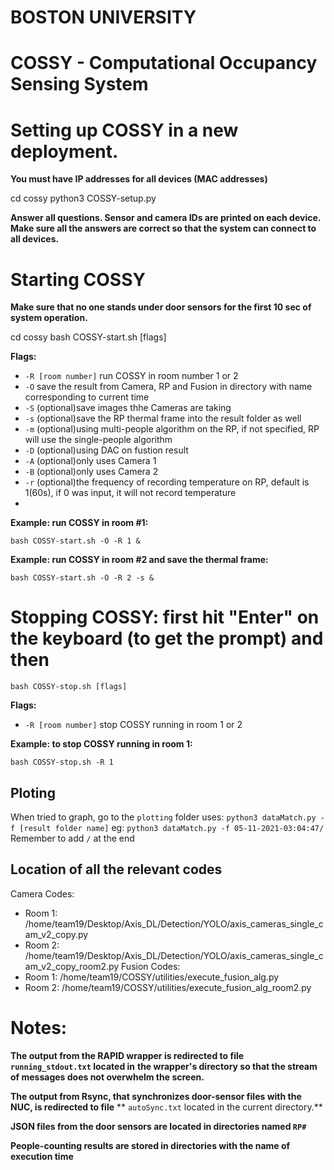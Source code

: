 # BOSTON UNIVERSITY
# COSSY - Computational Occupancy Sensing System  

# Setting up COSSY in a new deployment.
**You must have IP addresses for all devices (MAC addresses)**

cd cossy
python3 COSSY-setup.py

**Answer all questions. Sensor and camera IDs are printed on each device.**
**Make sure all the answers are correct so that the system can connect to all devices.**


# Starting COSSY
**Make sure that no one stands under door sensors for the first 10 sec of system operation.**

cd cossy
bash COSSY-start.sh [flags]

**Flags:**
- `-R [room number]` run COSSY in room number 1 or 2
- `-O` save the result from Camera, RP and Fusion in directory with name corresponding to current time 
- `-S` (optional)save images thhe Cameras are taking
- `-s` (optional)save the RP thermal frame into the result folder as well
- `-m` (optional)using multi-people algorithm on the RP, if not specified, RP will use the single-people algorithm
- `-D` (optional)using DAC on fustion result
- `-A` (optional)only uses Camera 1
- `-B` (optional)only uses Camera 2
- `-r` (optional)the frequency of recording temperature on RP, default is 1(60s), if 0 was input, it will not record temperature
-  
**Example: run COSSY in room #1:**

`bash COSSY-start.sh -O -R 1 &`

**Example: run COSSY in room #2 and save the thermal frame:**

`bash COSSY-start.sh -O -R 2 -s &`


# Stopping COSSY: first hit "Enter" on the keyboard (to get the prompt) and then

`bash COSSY-stop.sh [flags]`

**Flags:**
- `-R [room number]` stop COSSY running in room 1 or 2

**Example: to stop COSSY running in room 1:**

`bash COSSY-stop.sh -R 1`

## Ploting

When tried to graph, go to the `plotting` folder uses:
`python3 dataMatch.py -f [result folder name]`
eg:
`python3 dataMatch.py -f 05-11-2021-03:04:47/`
Remember to add `/` at the end

## Location of all the relevant codes
Camera Codes:
- Room 1: /home/team19/Desktop/Axis_DL/Detection/YOLO/axis_cameras_single_cam_v2_copy.py
- Room 2: /home/team19/Desktop/Axis_DL/Detection/YOLO/axis_cameras_single_cam_v2_copy_room2.py
Fusion Codes:
- Room 1: /home/team19/COSSY/utilities/execute_fusion_alg.py 
- Room 2: /home/team19/COSSY/utilities/execute_fusion_alg_room2.py

# Notes:

**The output from the RAPID wrapper is redirected to file ```running_stdout.txt``` located in**
**the wrapper's directory so that the stream of messages does not overwhelm the screen.**

**The output from Rsync, that synchronizes door-sensor files with the NUC, is redirected to file**
** ```autoSync.txt``` located in the current directory.**

**JSON files from the door sensors are located in directories named ``RP#``**

**People-counting results are stored in directories with the name of execution time**

##
